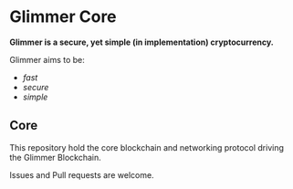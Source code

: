 # Glimmer Core

**Glimmer is a secure, yet simple (in implementation) cryptocurrency.**

Glimmer aims to be:
- *fast*
- *secure*
- *simple*

## Core

This repository hold the core blockchain and networking protocol driving the Glimmer Blockchain.

Issues and Pull requests are welcome.
